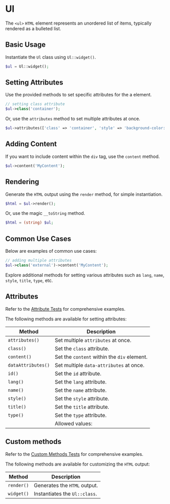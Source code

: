 # Ul

The `<ul>` `HTML` element represents an unordered list of items, typically rendered as a bulleted list.

## Basic Usage

Instantiate the `Ul` class using `Ul::widget()`.

```php
$ul = Ul::widget();
```

## Setting Attributes

Use the provided methods to set specific attributes for the a element.

```php
// setting class attribute
$ul->class('container');
```

Or, use the `attributes` method to set multiple attributes at once.

```php
$ul->attributes(['class' => 'container', 'style' => 'background-color: #eee;']);
```

## Adding Content

If you want to include content within the `div` tag, use the `content` method.

```php
$ul->content('MyContent');
```

## Rendering

Generate the `HTML` output using the `render` method, for simple instantiation. 

```php
$html = $ul->render();
```

Or, use the magic `__toString` method.

```php
$html = (string) $ul;
```

## Common Use Cases

Below are examples of common use cases:

```php
// adding multiple attributes
$ul->class('external')->content('MyContent');
```

Explore additional methods for setting various attributes such as `lang`, `name`, `style`, `title`, `type`, etc.

## Attributes

Refer to the [Attribute Tests](https://github.com/php-forge/html/blob/main/tests/Ul/AttributeTest.php) for comprehensive
examples.

The following methods are available for setting attributes:

| Method            | Description                                                                                      |
| ----------------- | ------------------------------------------------------------------------------------------------ |
| `attributes()`    | Set multiple `attributes` at once.                                                               |
| `class()`         | Set the `class` attribute.                                                                       |
| `content()`       | Set the `content` within the `div` element.                                                      |
| `dataAttributes()`| Set multiple `data-attributes` at once.                                                          |
| `id()`            | Set the `id` attribute.                                                                          |
| `lang()`          | Set the `lang` attribute.                                                                        |
| `name()`          | Set the `name` attribute.                                                                        |
| `style()`         | Set the `style` attribute.                                                                       |
| `title()`         | Set the `title` attribute.                                                                       |
| `type()`          | Set the `type` attribute.                                                                        |
|                   | Allowed values: 

## Custom methods

Refer to the [Custom Methods Tests](https://github.com/php-forge/html/blob/main/tests/Ul/CustomMethodTest.php) for
comprehensive examples.

The following methods are available for customizing the `HTML` output:

| Method    | Description                                                                                              |
| --------- | -------------------------------------------------------------------------------------------------------- |
| `render()`| Generates the `HTML` output.                                                                             |
| `widget()`| Instantiates the `Ul::class`.                                                                            |
